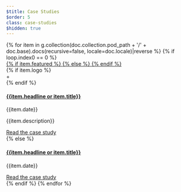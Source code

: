 ```yaml
---
$title: Case Studies
$order: 5
class: case-studies
$hidden: true
---
```


<div class="card-container">
    {% for item in g.collection(doc.collection.pod_path + '/' + doc.base).docs(recursive=false, locale=doc.locale)|reverse %}
    {% if loop.index0 == 0 %}
    <div class="card wide">
        <div class="card__image">
        <a href="{{item.url.path}}">
        {% if item.featured %}
            <amp-img width="800" height="1371" layout="responsive" src="/static/img/{{item.featured}}">
        {% else %}
            <amp-img height="190" width="297" layout="responsive" src="/static/img/{{item.thumb}}">
        {% endif %}
        </a>
        </div>
        <div class="card__content">
        {% if item.logo %}
        <div class="logos">
          <div class="logo"></div>
          <amp-img layout="flex-item" src="/static/img/logo-blue.svg" width="66" height="28"></amp-img>
          <span>+</span>
          <amp-img layout="flex-item" src="/static/img/{{item.logo.src}}" width="{{item.logo.width}}" height="{{item.logo.height}}"></amp-img>
        </div>
        {% endif %}
        <a href="{{item.url.path}}"><h4 class="card__title">{{item.headline or item.title}}</h4></a>
        <p>{{item.date}}</p>
        <p>{{item.description}}</p>
        <div class="card__action">
        <a href="{{item.url.path}}">Read the case study</a>
        </div>
        </div>
    </div>
    {% else %}
    <div class="card">
        <div class="card__image">
        <a href="{{item.url.path}}"><amp-img height="614" width="1102" layout="responsive" src="/static/img/{{item.thumb}}"></a>
        </div>
        <div class="card__content">
        <a href="{{item.url.path}}"><h4 class="card__title">{{item.headline or item.title}}</h4></a>
        <p>{{item.date}}</p>
        </div>
        <div class="card__action">
        <a href="{{item.url.path}}">Read the case study</a>
        </div>
    </div>
    {% endif %}
    {% endfor %}
</div>